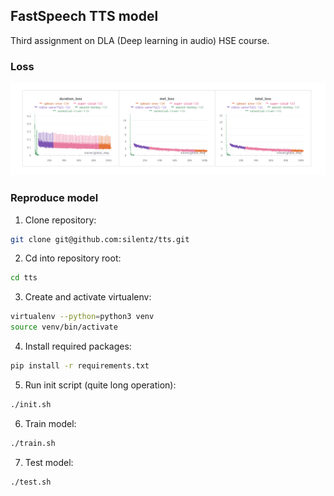 ## FastSpeech TTS model

Third assignment on DLA (Deep learning in audio) HSE course.

### Loss

<img src='images/loss.png' width="1000">

### Reproduce model

1. Clone repository:
```bash
git clone git@github.com:silentz/tts.git
```

2. Cd into repository root:
```bash
cd tts
```

3. Create and activate virtualenv:
```bash
virtualenv --python=python3 venv
source venv/bin/activate
```

4. Install required packages:
```bash
pip install -r requirements.txt
```

5. Run init script (quite long operation):
```bash
./init.sh
```

6. Train model:
```bash
./train.sh
```

7. Test model:
```bash
./test.sh
```
